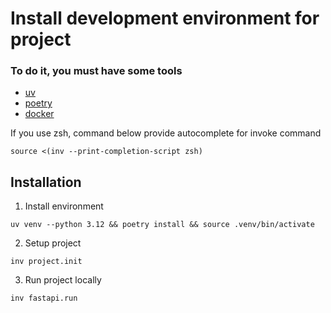 # Install development environment for project

### To do it, you must have some tools

- [uv](https://docs.astral.sh/uv/)
- [poetry](https://python-poetry.org/docs/)
- [docker](https://docs.docker.com/)

If you use zsh, command below provide autocomplete for invoke command

```
source <(inv --print-completion-script zsh)
```

## Installation

1. Install environment

```
uv venv --python 3.12 && poetry install && source .venv/bin/activate
```

2. Setup project

```
inv project.init
```

3. Run project locally

```
inv fastapi.run
```
